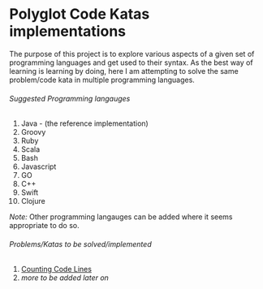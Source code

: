 # Polyglot Code Katas implementations
The purpose of this project is to explore various aspects of a given set of programming languages and get used to their syntax. As the best way of learning is learning by doing, here I am attempting to solve the same problem/code kata in multiple programming languages.

###### Suggested Programming langauges
1. Java - (the reference implementation)
2. Groovy
3. Ruby
4. Scala
5. Bash
6. Javascript
7. GO
8. C++
9. Swift
10. Clojure

_Note:_ Other programming langauges can be added where it seems appropriate to do so.


###### Problems/Katas to be solved/implemented
1. [Counting Code Lines](http://codekata.com/kata/kata13-counting-code-lines)
2. _more to be added later on_
